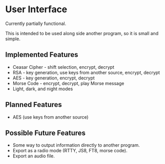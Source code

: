 # User Interface
Currently partially functional.

This is intended to be used along side another program, so it is small and simple.

## Implemented Features
- Ceasar Cipher - shift selection, encrypt, decrypt
- RSA - key generation, use keys from another source, encrypt, decrypt
- AES - key generation, encrypt, decrypt
- Morse Code - encrypt, decrypt, play Morse message
- Light, dark, and night modes 

## Planned Features
- AES (use keys from another source)

## Possible Future Features
- Some way to output information directly to another program.
- Export as a radio mode (RTTY, JS8, FT8, morse code).
- Export an audio file.
